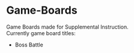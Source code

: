 # Game-Boards  

Game Boards made for Supplemental Instruction.  
Currently game board titles:
  * Boss Battle

